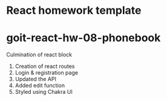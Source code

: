 # React homework template

# goit-react-hw-08-phonebook

Culmination of react block

1. Creation of react routes
2. Login & registration page
3. Updated the API
4. Added edit function
5. Styled using Chakra UI

